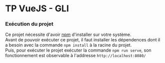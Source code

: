 # TP VueJS - GLI

### Exécution du projet
Ce projet nécessite d'avoir [npm](https://www.npmjs.com/) d'installer sur votre système.<br>
Avant de pouvoir exécuter ce projet, il faut installer les dépendences dont il a besoin avec la commande `npm install` à la racine du projet.<br>
Puis, pour exécuter le projet exécuter la commande `npm run serve`, son fonctionnement est observable à l'addresse `http://localhost:8080/`

